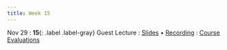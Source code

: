 ```yaml
---
title: Week 15
---
```


Nov 29
: **15**{: .label .label-gray} Guest Lecture 
: [Slides]() &#8226; [Recording]()
: [Course Evaluations ](https://course-evaluations.berkeley.edu/Berkeley/) 
